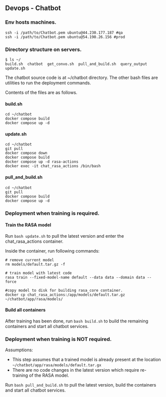 ## Devops - Chatbot

### Env hosts machines.
```
ssh -i /path/to/Chatbot.pem ubuntu@44.230.177.187 #qa
ssh -i /path/to/Chatbot.pem ubuntu@54.190.26.156 #prod
```

### Directory structure on servers.
```
$ ls ~/
build.sh  chatbot  get_convo.sh  pull_and_build.sh  query_output  update.sh
```

The chatbot source code is at ~/chatbot directory. The other bash files are utilities to run the deployment commands.

Contents of the files are as follows.

#### build.sh
```
cd ~/chatbot
docker compose build
docker compose up -d
```

#### update.sh
```
cd ~/chatbot
git pull
docker compose down
docker compose build
docker compose up -d rasa-actions
docker exec -it chat_rasa_actions /bin/bash
```

#### pull_and_build.sh
```
cd ~/chatbot
git pull
docker compose build
docker compose up -d
```

### Deployment when training is required.
#### Train the RASA model
Run `bash update.sh` to pull the latest version and enter the chat_rasa_actions container.

Inside the container, run following commands:

```
# remove current model
rm models/default.tar.gz -f 

# train model with latest code
rasa train --fixed-model-name default --data data --domain data --force

#copy model to disk for building rasa_core container.
docker cp chat_rasa_actions:/app/models/default.tar.gz ~/chatbot/app/rasa/models/
```

#### Build all containers
After training has been done, run `bash build.sh` to build the remaining containers and start all chatbot services.


### Deployment when training is NOT required.
Assumptions:

- This step assumes that a trained model is already present at the location `~/chatbot/app/rasa/models/default.tar.gx`
- There are no code changes in the latest version which require re-training of the RASA model.

Run `bash pull_and_build.sh` to pull the latest version, build the containers and start all chatbot services.

